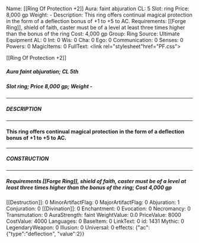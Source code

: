 Name: [[Ring Of Protection +2]]
Aura: faint abjuration
CL: 5
Slot: ring
Price: 8,000 gp
Weight: -
Description: This ring offers continual magical protection in the form of a deflection bonus of +1 to +5 to AC.
Requirements: [[Forge Ring]], shield of faith, caster must be of a level at least three times higher than the bonus of the ring
Cost: 4,000 gp
Group: Ring
Source: Ultimate Equipment
AL: 0
Int: 0
Wis: 0
Cha: 0
Ego: 0
Communication: 0
Senses: 0
Powers: 0
MagicItems: 0
FullText: <link rel="stylesheet"href="PF.css"><div class="heading"><p class="alignleft">[[Ring Of Protection +2]]</p><div style="clear: both;"></div></div><div><h5><b>Aura </b>faint abjuration; <b>CL </b>5th</h5><h5><b>Slot </b>ring; <b>Price </b>8,000 gp; <b>Weight </b>-</h5></div><hr/><div><h5><b>DESCRIPTION</b></h5></div><hr/><div><h4><p>This ring offers continual magical protection in the form of a deflection bonus of +1 to +5 to AC.</p></h4></div><hr/><div><h5><b>CONSTRUCTION</b></h5></div><hr/><div><h5><b>Requirements </b>[[Forge Ring]], <i>shield of faith</i>, caster must be of a level at least three times higher than the bonus of the ring; <b>Cost </b>4,000 gp</h5></div>
[[Destruction]]: 0
MinorArtifactFlag: 0
MajorArtifactFlag: 0
Abjuration: 1
Conjuration: 0
[[Divination]]: 0
Enchantment: 0
Evocation: 0
Necromancy: 0
Transmutation: 0
AuraStrength: faint
WeightValue: 0.0
PriceValue: 8000
CostValue: 4000
Languages: 0
BaseItem: 0
LinkText: 0
id: 1431
Mythic: 0
LegendaryWeapon: 0
Illusion: 0
Universal: 0
effects: {"ac":{"type":"deflection", "value":2}}

